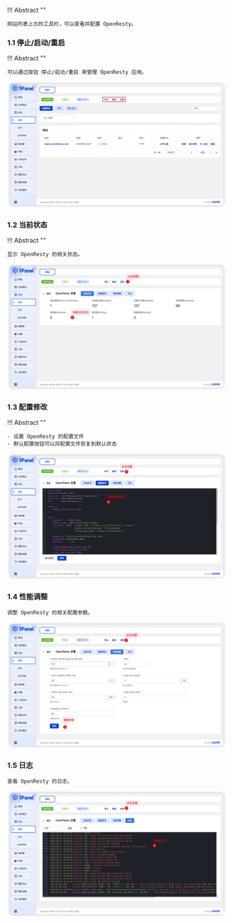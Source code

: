 
!!! Abstract ""

    网站列表上方的工具栏，可以查看并配置 OpenResty。

### 1.1 停止/启动/重启

!!! Abstract ""

    可以通过按钮 停止/启动/重启 来管理 OpenResty 应用。

![img.png](../../img/websites/openresty_setting.png)

### 1.2 当前状态

!!! Abstract ""

    显示 OpenResty 的相关状态。

![img.png](../../img/websites/openresty_status.png)

### 1.3 配置修改

!!! Abstract ""

    - 设置 OpenResty 的配置文件
    - 默认配置按钮可以将配置文件恢复到默认状态

![img.png](../../img/websites/openresty_conf.png)

### 1.4 性能调整

    调整 OpenResty 的相关配置参数。

![img.png](../../img/websites/openresty_performance.png)

### 1.5 日志

    查看 OpenResty 的日志。

![img.png](../../img/websites/openresty_log.png)
